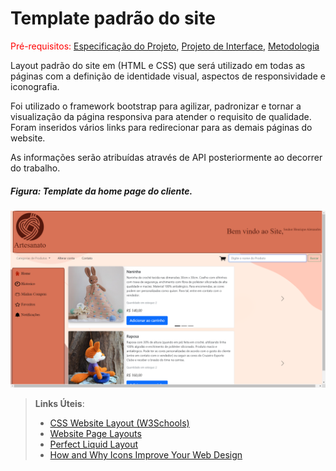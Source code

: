 # Template padrão do site

<span style="color:red">Pré-requisitos: <a href="2-Especificação do Projeto.md"> Especificação do Projeto</a></span>, <a href="3-Projeto de Interface.md"> Projeto de Interface</a>, <a href="4-Metodologia.md"> Metodologia</a>

Layout padrão do site em (HTML e CSS) que será utilizado em todas as páginas com a definição de identidade visual, aspectos de responsividade e iconografia.

Foi utilizado o framework bootstrap para agilizar, padronizar e tornar a visualização da página responsiva para atender o requisito de qualidade. Foram inseridos vários links para redirecionar para as demais páginas do website. 

As informações serão atribuídas através de API posteriormente ao decorrer do trabalho. 
##### Figura: Template da home page do cliente.
![Diagrama de Componentes](img/Home%20Page%20cliente%20pronta.png)


> **Links Úteis**:
>
> - [CSS Website Layout (W3Schools)](https://www.w3schools.com/css/css_website_layout.asp)
> - [Website Page Layouts](http://www.cellbiol.com/bioinformatics_web_development/chapter-3-your-first-web-page-learning-html-and-css/website-page-layouts/)
> - [Perfect Liquid Layout](https://matthewjamestaylor.com/perfect-liquid-layouts)
> - [How and Why Icons Improve Your Web Design](https://usabilla.com/blog/how-and-why-icons-improve-you-web-design/)